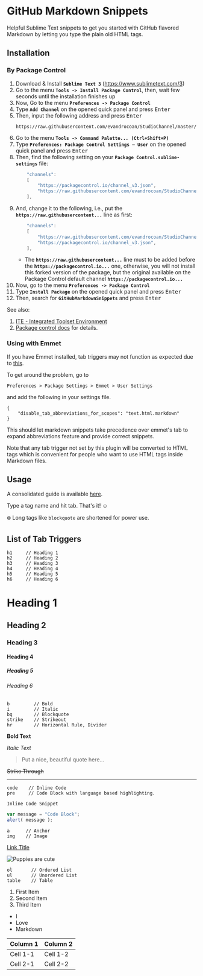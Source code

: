 # GitHub Markdown Snippets
Helpful Sublime Text snippets to get you started with GitHub flavored Markdown by letting you type the plain old HTML tags.


## Installation

### By Package Control

1. Download & Install **`Sublime Text 3`** (https://www.sublimetext.com/3)
1. Go to the menu **`Tools -> Install Package Control`**, then,
   wait few seconds until the installation finishes up
1. Now,
   Go to the menu **`Preferences -> Package Control`**
1. Type **`Add Channel`** on the opened quick panel and press <kbd>Enter</kbd>
1. Then,
   input the following address and press <kbd>Enter</kbd>
   ```
   https://raw.githubusercontent.com/evandrocoan/StudioChannel/master/channel.json
   ```
1. Go to the menu **`Tools -> Command Palette...
   (Ctrl+Shift+P)`**
1. Type **`Preferences:
   Package Control Settings – User`** on the opened quick panel and press <kbd>Enter</kbd>
1. Then,
   find the following setting on your **`Package Control.sublime-settings`** file:
   ```js
       "channels":
       [
           "https://packagecontrol.io/channel_v3.json",
           "https://raw.githubusercontent.com/evandrocoan/StudioChannel/master/channel.json",
       ],
   ```
1. And,
   change it to the following, i.e.,
   put the **`https://raw.githubusercontent...`** line as first:
   ```js
       "channels":
       [
           "https://raw.githubusercontent.com/evandrocoan/StudioChannel/master/channel.json",
           "https://packagecontrol.io/channel_v3.json",
       ],
   ```
   * The **`https://raw.githubusercontent...`** line must to be added before the **`https://packagecontrol.io...`** one, otherwise,
     you will not install this forked version of the package,
     but the original available on the Package Control default channel **`https://packagecontrol.io...`**
1. Now,
   go to the menu **`Preferences -> Package Control`**
1. Type **`Install Package`** on the opened quick panel and press <kbd>Enter</kbd>
1. Then,
search for **`GitHubMarkdownSnippets`** and press <kbd>Enter</kbd>

See also:

1. [ITE - Integrated Toolset Environment](https://github.com/evandrocoan/ITE)
1. [Package control docs](https://packagecontrol.io/docs/usage) for details.


### Using with Emmet
If you have Emmet installed, tab triggers may not function as expected due to [this](https://github.com/sergeche/emmet-sublime#tab-key-handler).

To get around the problem, go to
```
Preferences > Package Settings > Emmet > User Settings
```
and add the following in your settings file.

```
{
    "disable_tab_abbreviations_for_scopes": "text.html.markdown"
}
```

This should let markdown snippets take precedence over emmet's tab to expand abbreviations feature and provide correct snippets.

Note that any tab trigger not set by this plugin will be converted to HTML tags which is convenient for people
who want to use HTML tags inside Markdown files.

## Usage
A consolidated guide is available [here](http://praveenpuglia.github.io/github_markdown_snippets).

Type a tag name and hit tab. That's it! :relaxed:

:snowflake: Long tags like `blockquote` are shortened for power use.

## List of Tab Triggers

```
h1     // Heading 1
h2     // Heading 2
h3     // Heading 3
h4     // Heading 4
h5     // Heading 5
h6     // Heading 6
```
# Heading 1
## Heading 2
### Heading 3
#### Heading 4
##### Heading 5
###### Heading 6
```
b         // Bold
i         // Italic
bq        // Blockquote
strike    // Strikeout
hr        // Horizontal Rule, Divider
```
**Bold Text**

*Italic Text*

> Put a nice, beautiful
> quote here...

~~Strike Through~~

---

```
code    // Inline Code
pre     // Code Block with language based highlighting.
```
`Inline Code Snippet`

```javascript
var message = "Code Block";
alert( message );
```

```
a      // Anchor
img    // Image
```
[Link Title](Link)

![Puppies are cute](https://c1.staticflickr.com/5/4112/5170590074_714d36db83_b.jpg)

```
ol       // Ordered List
ul       // Unordered List
table    // Table
```

1. First Item
2. Second Item
3. Third Item


- I
- Love
- Markdown

| Column 1 | Column 2 |
| ------------- | ------------- |
| Cell 1-1 | Cell 1-2 |
| Cell 2-1 | Cell 2-2 |










